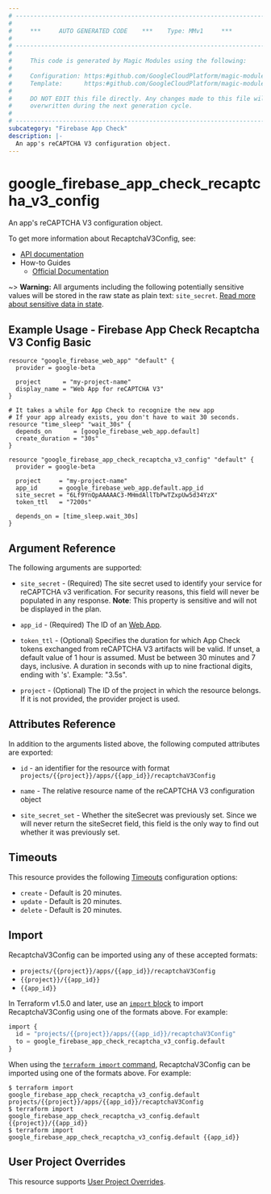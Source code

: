 ```yaml
---
# ----------------------------------------------------------------------------
#
#     ***     AUTO GENERATED CODE    ***    Type: MMv1     ***
#
# ----------------------------------------------------------------------------
#
#     This code is generated by Magic Modules using the following:
#
#     Configuration: https:#github.com/GoogleCloudPlatform/magic-modules/tree/main/mmv1/products/firebaseappcheck/RecaptchaV3Config.yaml
#     Template:      https:#github.com/GoogleCloudPlatform/magic-modules/tree/main/mmv1/templates/terraform/resource.html.markdown.tmpl
#
#     DO NOT EDIT this file directly. Any changes made to this file will be
#     overwritten during the next generation cycle.
#
# ----------------------------------------------------------------------------
subcategory: "Firebase App Check"
description: |-
  An app's reCAPTCHA V3 configuration object.
---
```


# google_firebase_app_check_recaptcha_v3_config

An app's reCAPTCHA V3 configuration object.


To get more information about RecaptchaV3Config, see:

* [API documentation](https://firebase.google.com/docs/reference/appcheck/rest/v1/projects.apps.recaptchaV3Config)
* How-to Guides
    * [Official Documentation](https://firebase.google.com/docs/app-check)

~> **Warning:** All arguments including the following potentially sensitive
values will be stored in the raw state as plain text: `site_secret`.
[Read more about sensitive data in state](https://www.terraform.io/language/state/sensitive-data).

## Example Usage - Firebase App Check Recaptcha V3 Config Basic


```hcl
resource "google_firebase_web_app" "default" {
  provider = google-beta

  project      = "my-project-name"
  display_name = "Web App for reCAPTCHA V3"
}

# It takes a while for App Check to recognize the new app
# If your app already exists, you don't have to wait 30 seconds.
resource "time_sleep" "wait_30s" {
  depends_on      = [google_firebase_web_app.default]
  create_duration = "30s"
}

resource "google_firebase_app_check_recaptcha_v3_config" "default" {
  provider = google-beta

  project     = "my-project-name"
  app_id      = google_firebase_web_app.default.app_id
  site_secret = "6Lf9YnQpAAAAAC3-MHmdAllTbPwTZxpUw5d34YzX"
  token_ttl   = "7200s"

  depends_on = [time_sleep.wait_30s]
}
```

## Argument Reference

The following arguments are supported:


* `site_secret` -
  (Required)
  The site secret used to identify your service for reCAPTCHA v3 verification.
  For security reasons, this field will never be populated in any response.
  **Note**: This property is sensitive and will not be displayed in the plan.

* `app_id` -
  (Required)
  The ID of an
  [Web App](https://firebase.google.com/docs/reference/firebase-management/rest/v1beta1/projects.webApps#WebApp.FIELDS.app_id).


* `token_ttl` -
  (Optional)
  Specifies the duration for which App Check tokens exchanged from reCAPTCHA V3 artifacts will be valid.
  If unset, a default value of 1 hour is assumed. Must be between 30 minutes and 7 days, inclusive.
  A duration in seconds with up to nine fractional digits, ending with 's'. Example: "3.5s".

* `project` - (Optional) The ID of the project in which the resource belongs.
    If it is not provided, the provider project is used.



## Attributes Reference

In addition to the arguments listed above, the following computed attributes are exported:

* `id` - an identifier for the resource with format `projects/{{project}}/apps/{{app_id}}/recaptchaV3Config`

* `name` -
  The relative resource name of the reCAPTCHA V3 configuration object

* `site_secret_set` -
  Whether the siteSecret was previously set. Since we will never return the siteSecret field, this field is the only way to find out whether it was previously set.


## Timeouts

This resource provides the following
[Timeouts](https://developer.hashicorp.com/terraform/plugin/sdkv2/resources/retries-and-customizable-timeouts) configuration options:

- `create` - Default is 20 minutes.
- `update` - Default is 20 minutes.
- `delete` - Default is 20 minutes.

## Import


RecaptchaV3Config can be imported using any of these accepted formats:

* `projects/{{project}}/apps/{{app_id}}/recaptchaV3Config`
* `{{project}}/{{app_id}}`
* `{{app_id}}`


In Terraform v1.5.0 and later, use an [`import` block](https://developer.hashicorp.com/terraform/language/import) to import RecaptchaV3Config using one of the formats above. For example:

```tf
import {
  id = "projects/{{project}}/apps/{{app_id}}/recaptchaV3Config"
  to = google_firebase_app_check_recaptcha_v3_config.default
}
```

When using the [`terraform import` command](https://developer.hashicorp.com/terraform/cli/commands/import), RecaptchaV3Config can be imported using one of the formats above. For example:

```
$ terraform import google_firebase_app_check_recaptcha_v3_config.default projects/{{project}}/apps/{{app_id}}/recaptchaV3Config
$ terraform import google_firebase_app_check_recaptcha_v3_config.default {{project}}/{{app_id}}
$ terraform import google_firebase_app_check_recaptcha_v3_config.default {{app_id}}
```

## User Project Overrides

This resource supports [User Project Overrides](https://registry.terraform.io/providers/hashicorp/google/latest/docs/guides/provider_reference#user_project_override).
